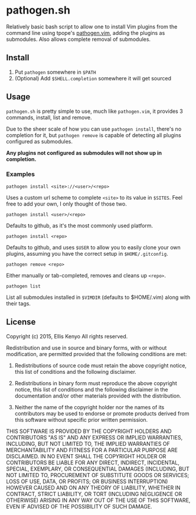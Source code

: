 # pathogen.sh

Relatively basic bash script to allow one to install Vim plugins from the
command line using tpope's [pathogen.vim](https://www.github.com/tpope/vim-pathogen), adding the plugins as submodules. Also allows complete removal of
submodules.

## Install

1. Put `pathogen` somewhere in `$PATH`
2. (Optional) Add `$SHELL.completion` somewhere it will get sourced


## Usage

`pathogen.sh` is pretty simple to use, much like `pathogen.vim`, it provides 3
commands, install, list and remove.

Due to the sheer scale of how you can use
`pathogen install`, there's no completion for it, but `pathogen remove` is
capable of detecting all plugins configured as submodules.

**Any plugins not configured as submodules will not show up in completion.**

### Examples
`pathogen install <site>://<user>/<repo>`

Uses a custom url scheme to complete `<site>` to its value in `$SITES`. Feel
free to add your own, I only thought of those two.

`pathogen install <user>/<repo>`

Defaults to github, as it's the most commonly used platform.

`pathogen install <repo>`

Defaults to github, and uses `$USER` to allow you to easily clone your own
plugins, assuming you have the correct setup in `$HOME/.gitconfig`.

`pathogen remove <repo>`

Either manually or tab-completed, removes and cleans up `<repo>`.

`pathogen list`

List all submodules installed in `$VIMDIR` (defaults to $HOME/.vim) along with
their tags.


## License

Copyright (c) 2015, Ellis Kenyo
All rights reserved.

Redistribution and use in source and binary forms, with or without modification,
are permitted provided that the following conditions are met:

1. Redistributions of source code must retain the above copyright notice, this
   list of conditions and the following disclaimer.

2. Redistributions in binary form must reproduce the above copyright notice,
    this list of conditions and the following disclaimer in the documentation
    and/or other materials provided with the distribution.

3. Neither the name of the copyright holder nor the names of its
    contributors may be used to endorse or promote products derived from
    this software without specific prior written permission.

THIS SOFTWARE IS PROVIDED BY THE COPYRIGHT HOLDERS AND CONTRIBUTORS "AS
IS" AND ANY EXPRESS OR IMPLIED WARRANTIES, INCLUDING, BUT NOT LIMITED
TO, THE IMPLIED WARRANTIES OF MERCHANTABILITY AND FITNESS FOR A
PARTICULAR PURPOSE ARE DISCLAIMED. IN NO EVENT SHALL THE COPYRIGHT
HOLDER OR CONTRIBUTORS BE LIABLE FOR ANY DIRECT, INDIRECT, INCIDENTAL,
SPECIAL, EXEMPLARY, OR CONSEQUENTIAL DAMAGES (INCLUDING, BUT NOT
LIMITED TO, PROCUREMENT OF SUBSTITUTE GOODS OR SERVICES; LOSS OF USE,
DATA, OR PROFITS; OR BUSINESS INTERRUPTION) HOWEVER CAUSED AND ON ANY
THEORY OF LIABILITY, WHETHER IN CONTRACT, STRICT LIABILITY, OR TORT
(INCLUDING NEGLIGENCE OR OTHERWISE) ARISING IN ANY WAY OUT OF THE USE
OF THIS SOFTWARE, EVEN IF ADVISED OF THE POSSIBILITY OF SUCH DAMAGE.
